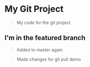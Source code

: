 # My Git Project

> My code for the git project

## I'm in the featured branch

> Added to master again

> Made changes for git pull demo
